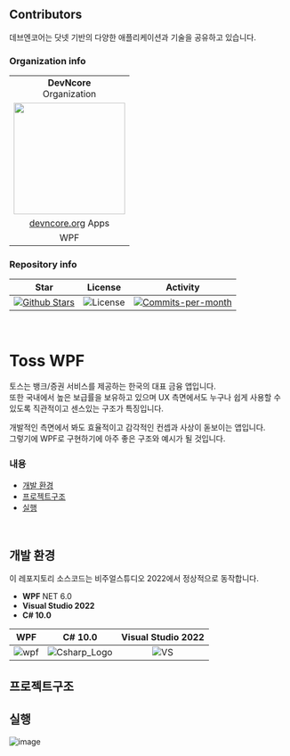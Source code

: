 ## Contributors
데브엔코어는 닷넷 기반의 다양한 애플리케이션과 기술을 공유하고 있습니다.

### Organization info
<table>
  <tr>
      <td align="center">
        <b>DevNcore</b><br/>Organization
      </td>
  </tr>
  <tr>
      <td>
          <a href="https://devncore.org">
            <img src="https://user-images.githubusercontent.com/52397976/166920568-b4327d2d-7bbc-499a-99a5-ad8ef49869f5.png" width="200"/>
          </a>
      </td>
  </tr>
  <tr>
      <td align="center">
        <a href="https://devncore.org">devncore.org</a> Apps
      </td>
  </tr>
  <tr>
      <td align="center">
        WPF
      </td>
  </tr>
</table>

### Repository info

| Star | License | Activity |
|:----:|:-------:|:--------:|
| <a href="https://github.com/devncore/toss/stargazers"><img src="https://img.shields.io/github/stars/devncore/toss" alt="Github Stars"></a> | <img src="https://img.shields.io/github/license/devncore/toss" alt="License"> | <a href="https://github.com/devncore/toss/pulse"><img src="https://img.shields.io/github/commit-activity/m/devncore/toss" alt="Commits-per-month"></a> |

<br/>

# Toss WPF
토스는 뱅크/증권 서비스를 제공하는 한국의 대표 금융 앱입니다.  
또한 국내에서 높은 보급률을 보유하고 있으며 UX 측면에서도 누구나 쉽게 사용할 수 있도록 직관적이고 센스있는 구조가 특징입니다. 

개발적인 측면에서 봐도 효율적이고 감각적인 컨셉과 사상이 돋보이는 앱입니다.  
그렇기에 WPF로 구현하기에 아주 좋은 구조와 예시가 될 것입니다.

### 내용
- [개발 환경](#개발-환경)
- [프로젝트구조](#프로젝트구조)
- [실행](#실행)

<br/>

## 개발 환경
이 레포지토리 소스코드는 비주얼스튜디오 2022에서 정상적으로 동작합니다.  

- **WPF** NET 6.0  
- **Visual Studio 2022**  
- **C# 10.0**  

| WPF | C# 10.0 | Visual Studio 2022 |
|:--:|:--:|:--:|
| ![wpf](https://user-images.githubusercontent.com/52397976/166944767-b793b13d-c3f6-4b25-88ae-744b05f36e5b.png) | ![Csharp_Logo](https://user-images.githubusercontent.com/52397976/166942865-c5ff4029-5a67-4048-b2fe-d05f70225f99.png) | ![VS](https://user-images.githubusercontent.com/52397976/166945207-d673bcca-0e88-4605-8e3b-6ce7985782d0.png) |


## 프로젝트구조


## 실행

![image](https://user-images.githubusercontent.com/76234292/166662477-016c0677-2e54-49d3-bda5-92e71e3f2547.png)

